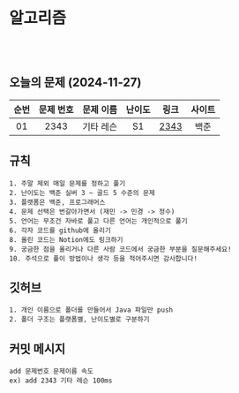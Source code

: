 # 알고리즘


<br><br>

## 오늘의 문제 (2024-11-27)

| 순번 | 문제 번호 | 문제 이름  | 난이도 | 링크 | 사이트 |
:--: | :---------: | :---------------------: | :------:  | :---------:  | :------: |
| 01 |  2343 | 기타 레슨 | S1 | [2343](https://www.acmicpc.net/problem/2343) |백준|


## 규칙
```
1. 주말 제외 매일 문제를 정하고 풀기
2. 난이도는 백준 실버 3 ~ 골드 5 수준의 문제
3. 플랫폼은 백준, 프로그래머스
4. 문제 선택은 번갈아가면서 (재민 -> 민경 -> 정수)
5. 언어는 무조건 자바로 풀고 다른 언어는 개인적으로 풀기
6. 각자 코드를 github에 올리기
8. 올린 코드는 Notion에도 링크하기
9. 궁금한 점을 올리거나 다른 사람 코드에서 궁금한 부분을 질문해주세요!
10. 주석으로 풀이 방법이나 생각 등을 적어주시면 감사합니다!
```

## 깃허브
```
1. 개인 이름으로 폴더를 만들어서 Java 파일만 push
2. 폴더 구조는 플랫폼별, 난이도별로 구분하기
```
## 커밋 메시지
```
add 문제번호 문제이름 속도
ex) add 2343 기타 레슨 100ms
```
